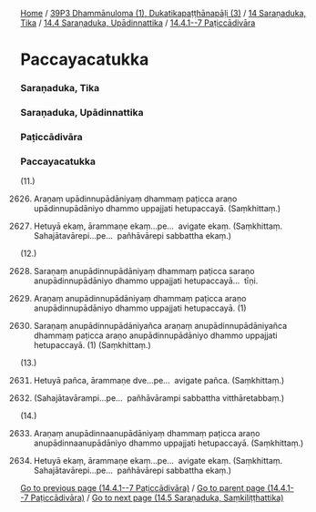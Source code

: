 
[Home](/) / [39P3 Dhammānuloma (1), Dukatikapaṭṭhānapāḷi (3)](../../../../39P3.md) / [14 Saraṇaduka, Tika](../../../14.md) / [14.4 Saraṇaduka, Upādinnattika](../../14.4.md) / [14.4.1--7 Paṭiccādivāra](../14.4.1--7.md)

# Paccayacatukka

### Saraṇaduka, Tika

### Saraṇaduka, Upādinnattika

### Paṭiccādivāra

### Paccayacatukka

(11.)

2626. Araṇaṃ upādinnupādāniyaṃ dhammaṃ paṭicca araṇo upādinnupādāniyo dhammo uppajjati hetupaccayā. (Saṃkhittaṃ.)

2627. Hetuyā ekaṃ, ārammaṇe ekaṃ…pe…  avigate ekaṃ. (Saṃkhittaṃ. Sahajātavārepi…pe…  pañhāvārepi sabbattha ekaṃ.)

(12.)

2628. Saraṇaṃ anupādinnupādāniyaṃ dhammaṃ paṭicca saraṇo anupādinnupādāniyo dhammo uppajjati hetupaccayā…  tīṇi.

2629. Araṇaṃ anupādinnupādāniyaṃ dhammaṃ paṭicca araṇo anupādinnupādāniyo dhammo uppajjati hetupaccayā. (1)

2630. Saraṇaṃ anupādinnupādāniyañca araṇaṃ anupādinnupādāniyañca dhammaṃ paṭicca araṇo anupādinnupādāniyo dhammo uppajjati hetupaccayā. (1) (Saṃkhittaṃ.)

(13.)

2631. Hetuyā pañca, ārammaṇe dve…pe…  avigate pañca. (Saṃkhittaṃ.)

2632. (Sahajātavārampi…pe…  pañhāvārampi sabbattha vitthāretabbaṃ.)

(14.)

2633. Araṇaṃ anupādinnaanupādāniyaṃ dhammaṃ paṭicca araṇo anupādinnaanupādāniyo dhammo uppajjati hetupaccayā. (Saṃkhittaṃ.)

2634. Hetuyā ekaṃ, ārammaṇe ekaṃ…pe…  avigate ekaṃ. (Saṃkhittaṃ. Sahajātavārepi…pe…  pañhāvārepi sabbattha ekaṃ.)

[Go to previous page (14.4.1--7 Paṭiccādivāra)](../14.4.1--7.md) / [Go to parent page (14.4.1--7 Paṭiccādivāra)](../14.4.1--7.md) / [Go to next page (14.5 Saraṇaduka, Saṃkiliṭṭhattika)](../../14.5.md)


